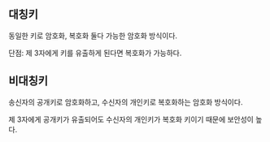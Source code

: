 ## 대칭키

동일한 키로 암호화, 복호화 둘다 가능한 암호화 방식이다.

단점: 제 3자에게 키를 유출하게 된다면 복호화가 가능하다.

## 비대칭키

송신자의 공개키로 암호화하고, 수신자의 개인키로 복호화하는 암호화 방식이다.

제 3자에게 공개키가 유출되어도 수신자의 개인키가 복호화 키이기 때문에 보안성이 높다.
